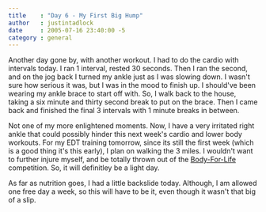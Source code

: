 ```yaml
---
title    : "Day 6 - My First Big Hump"
author   : justintadlock
date     : 2005-07-16 23:40:00 -5
category : general
---
```


Another day gone by, with another workout.  I had to do the cardio with intervals today.  I ran 1 interval, rested 30 seconds.  Then I ran the second, and on the jog back I turned my ankle just as I was slowing down.  I wasn't sure how serious it was, but I was in the mood to finish up.  I should've been wearing my ankle brace to start off with.  So, I walk back to the house, taking a six minute and thirty second break to put on the brace.  Then I came back and finished the final 3 intervals with 1 minute breaks in between.

Not one of my more enlightened  moments.  Now, I have a very irritated right ankle that could possibly hinder this next week's cardio and lower body workouts.  For my EDT training tomorrow, since its still the first week (which is a good thing it's this early), I plan on walking the 3 miles.  I wouldn't want to further injure myself, and be totally thrown out of the <a href="http://www.bodyforlife.com" rel="external"> Body-For-Life</a> competition.  So, it will definitley be a light day.

As far as nutrition goes, I had a little backslide today.  Although, I am allowed one free day a week, so this will have to be it, even though it wasn't that big of a slip.
